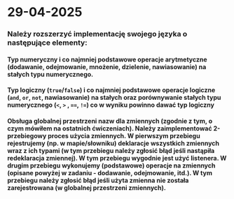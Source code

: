 # 29-04-2025

### Należy rozszerzyć implementację swojego języka o następujące elementy:

#### Typ numeryczny i co najmniej podstawowe operacje arytmetyczne (dodawanie, odejmowanie, mnożenie, dzielenie, nawiasowanie) na stałych typu numerycznego.

#### Typ logiczny (`true`/`false`) i co najmniej podstawowe operacje logiczne (`and`, `or`, `not`, nawiasowanie) na  stałych oraz porównywanie stałych typu numerycznego (`<`, `>` , `==`, `!=`) co w wyniku powinno dawać typ logiczny

#### Obsługa globalnej przestrzeni nazw dla zmiennych (zgodnie z tym, o czym mówiłem na ostatnich ćwiczeniach). Należy zaimplementować 2-przebiegowy proces użycia zmiennych. W pierwszym przebiegu rejestrujemy (np. w mapie/słowniku) deklaracje wszystkich zmiennych wraz z ich typami (w tym przebiegu należy zgłosić błąd jeśli nastąpiła redeklaracja zmiennej). W tym przebiegu wygodnie jest użyć listenera. W drugim przebiegu wykonujemy (podstawowe)  operacje na zmiennych (opisane powyżej w zadaniu - dodawanie, odejmowanie, itd.). W tym przebiegu należy zgłosić błąd jeśli użyta zmienna nie została zarejestrowana (w globalnej przestrzeni zmiennych).